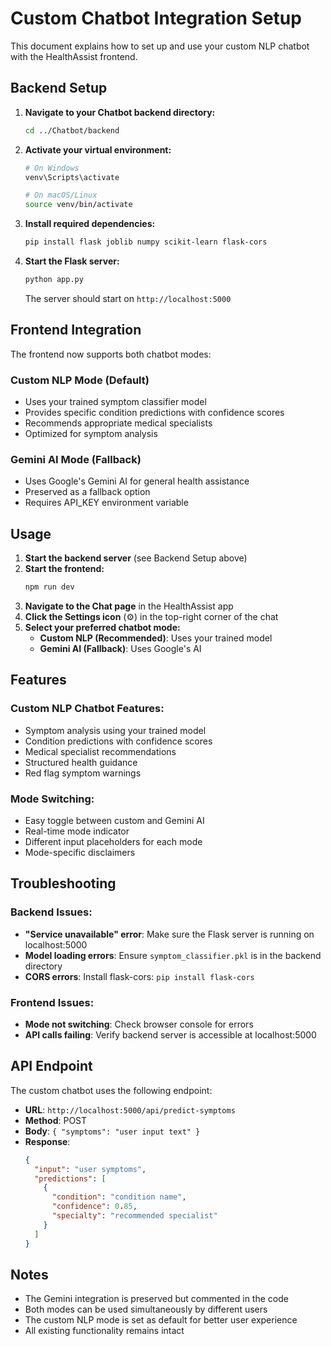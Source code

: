 # Custom Chatbot Integration Setup

This document explains how to set up and use your custom NLP chatbot with the HealthAssist frontend.

## Backend Setup

1. **Navigate to your Chatbot backend directory:**

   ```bash
   cd ../Chatbot/backend
   ```

2. **Activate your virtual environment:**

   ```bash
   # On Windows
   venv\Scripts\activate

   # On macOS/Linux
   source venv/bin/activate
   ```

3. **Install required dependencies:**

   ```bash
   pip install flask joblib numpy scikit-learn flask-cors
   ```

4. **Start the Flask server:**

   ```bash
   python app.py
   ```

   The server should start on `http://localhost:5000`

## Frontend Integration

The frontend now supports both chatbot modes:

### Custom NLP Mode (Default)

- Uses your trained symptom classifier model
- Provides specific condition predictions with confidence scores
- Recommends appropriate medical specialists
- Optimized for symptom analysis

### Gemini AI Mode (Fallback)

- Uses Google's Gemini AI for general health assistance
- Preserved as a fallback option
- Requires API_KEY environment variable

## Usage

1. **Start the backend server** (see Backend Setup above)
2. **Start the frontend:**
   ```bash
   npm run dev
   ```
3. **Navigate to the Chat page** in the HealthAssist app
4. **Click the Settings icon** (⚙️) in the top-right corner of the chat
5. **Select your preferred chatbot mode:**
   - **Custom NLP (Recommended)**: Uses your trained model
   - **Gemini AI (Fallback)**: Uses Google's AI

## Features

### Custom NLP Chatbot Features:

- Symptom analysis using your trained model
- Condition predictions with confidence scores
- Medical specialist recommendations
- Structured health guidance
- Red flag symptom warnings

### Mode Switching:

- Easy toggle between custom and Gemini AI
- Real-time mode indicator
- Different input placeholders for each mode
- Mode-specific disclaimers

## Troubleshooting

### Backend Issues:

- **"Service unavailable" error**: Make sure the Flask server is running on localhost:5000
- **Model loading errors**: Ensure `symptom_classifier.pkl` is in the backend directory
- **CORS errors**: Install flask-cors: `pip install flask-cors`

### Frontend Issues:

- **Mode not switching**: Check browser console for errors
- **API calls failing**: Verify backend server is accessible at localhost:5000

## API Endpoint

The custom chatbot uses the following endpoint:

- **URL**: `http://localhost:5000/api/predict-symptoms`
- **Method**: POST
- **Body**: `{ "symptoms": "user input text" }`
- **Response**:
  ```json
  {
    "input": "user symptoms",
    "predictions": [
      {
        "condition": "condition name",
        "confidence": 0.85,
        "specialty": "recommended specialist"
      }
    ]
  }
  ```

## Notes

- The Gemini integration is preserved but commented in the code
- Both modes can be used simultaneously by different users
- The custom NLP mode is set as default for better user experience
- All existing functionality remains intact
